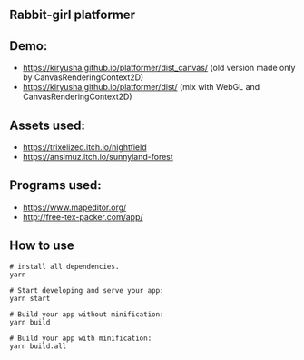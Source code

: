 Rabbit-girl platformer
------------------------------

## Demo:

- https://kiryusha.github.io/platformer/dist_canvas/ (old version made only by CanvasRenderingContext2D)
- https://kiryusha.github.io/platformer/dist/ (mix with WebGL and CanvasRenderingContext2D)

## Assets used:

- https://trixelized.itch.io/nightfield
- https://ansimuz.itch.io/sunnyland-forest

## Programs used:

- https://www.mapeditor.org/
- http://free-tex-packer.com/app/

## How to use

```
# install all dependencies.
yarn

# Start developing and serve your app:
yarn start

# Build your app without minification:
yarn build

# Build your app with minification:
yarn build.all
```
